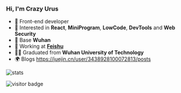 ### Hi, I'm Crazy Urus

- 🔭 Front-end developer
- 🍋 Interested in **React**, **MiniProgram**, **LowCode**, **DevTools** and **Web Security**
- 📍 Base **Wuhan**
- 💼 Working at **[Feishu](https://github.com/larksuite)**
- 👨‍🎓 Graduated from **Wuhan University of Technology**
- 🌍 Blogs https://juejin.cn/user/3438928100072813/posts

![stats](https://github-readme-stats.vercel.app/api?username=crazyurus)

![visitor badge](https://visitor-badge.glitch.me/badge?page_id=crazyurus.github.readme)

